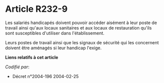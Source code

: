 # Article R232-9

Les salariés handicapés doivent pouvoir accéder aisément à leur poste de travail ainsi qu'aux locaux sanitaires et aux locaux
de restauration qu'ils sont susceptibles d'utiliser dans l'établissement.

Leurs postes de travail ainsi que les signaux de sécurité qui les concernent doivent être aménagés si leur handicap l'exige.

**Liens relatifs à cet article**

_Codifié par_:

  - Décret n°2004-196 2004-02-25
